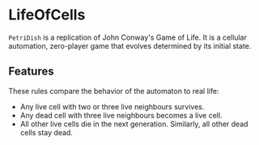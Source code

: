 # LifeOfCells
`PetriDish` is a replication of John Conway's Game of Life. It is a cellular automation, zero-player game that evolves determined by its initial state.

## Features
These rules compare the behavior of the automaton to real life:

* Any live cell with two or three live neighbours survives.
* Any dead cell with three live neighbours becomes a live cell.
* All other live cells die in the next generation. Similarly, all other dead cells stay dead.
